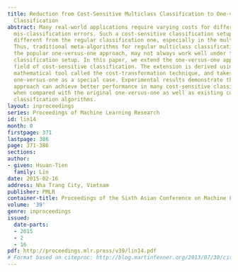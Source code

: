 ```yaml
---
title: Reduction from Cost-Sensitive Multiclass Classification to One-versus-One Binary
  Classification
abstract: Many real-world applications require varying costs for different types of
  mis-classification errors. Such a cost-sensitive classification setup can be very
  different from the regular classification one, especially in the multiclass case.
  Thus, traditional meta-algorithms for regular multiclass classification, such as
  the popular one-versus-one approach, may not always work well under the cost-sensitive
  classification setup. In this paper, we extend the one-versus-one approach to the
  field of cost-sensitive classification. The extension is derived using a rigorous
  mathematical tool called the cost-transformation technique, and takes the original
  one-versus-one as a special case. Experimental results demonstrate that the proposed
  approach can achieve better performance in many cost-sensitive classification scenarios
  when compared with the original one-versus-one as well as existing cost-sensitive
  classification algorithms.
layout: inproceedings
series: Proceedings of Machine Learning Research
id: lin14
month: 0
firstpage: 371
lastpage: 386
page: 371-386
sections: 
author:
- given: Hsuan-Tien
  family: Lin
date: 2015-02-16
address: Nha Trang City, Vietnam
publisher: PMLR
container-title: Proceedings of the Sixth Asian Conference on Machine Learning
volume: '39'
genre: inproceedings
issued:
  date-parts:
  - 2015
  - 2
  - 16
pdf: http://proceedings.mlr.press/v39/lin14.pdf
# Format based on citeproc: http://blog.martinfenner.org/2013/07/30/citeproc-yaml-for-bibliographies/
---
```

